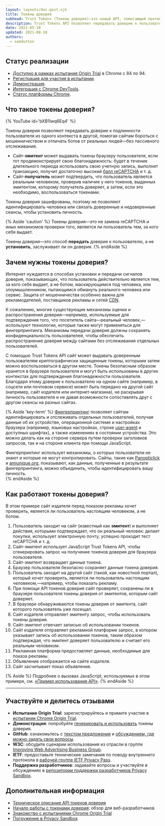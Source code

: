 ```yaml
---
layout: layouts/doc-post.njk
title: Токены доверия
subhead: Trust Tokens (Токены доверия)—это новый API, помогающий противодействовать мошенничеству и отличать ботов от реальных людей без использования пассивного отслеживания.
description: Trust Tokens API позволяет передавать доверие к пользователю из одного контекста в другой, не раскрывая его личность и не давая возможности идентифицировать контексты как принадлежащие одному пользователю. При помощи API источники могут генерировать криптографические токены для пользователей, которым доверяют. Токены сохраняются в браузере и впоследствии могут использоваться в других контекстах для оценки благонадежности пользователя.
date: 2021-05-18
updated: 2021-08-18
authors:
  - samdutton
---
```


## Статус реализации

- [Доступно в рамках испытания Origin Trial](https://web.dev/origin-trials/) в Chrome с 84 по 94.
- [Регистрация для участия в испытании](https://developer.chrome.com/origintrials/#/view_trial/2479231594867458049).
- [Демонстрация](https://trust-token-demo.glitch.me/).
- [Интеграция с Chrome DevTools](https://developers.google.com/web/updates/2021/01/devtools?utm_source=devtools#trust-token).
- [Статус платформы Chrome](https://www.chromestatus.com/feature/5078049450098688).

## Что такое токены доверия?

{% YouTube id='bXB1Iwq6Eq4' %}

Токены доверия позволяют передавать доверие к подлинности пользователя из одного контекста в другой, помогая сайтам бороться с мошенничеством и отличать ботов от реальных людей—без пассивного отслеживания.

- Сайт-**эмитент** может выдавать токены браузеру пользователя, если тот продемонстрирует свою благонадежность: будет в течение длительного периода использовать свою учетную запись, выполнит транзакцию, получит достаточно высокий [балл reCAPTCHA](https://developers.google.com/recaptcha) и т. д.
- Сайт-**получатель** может подтвердить, что пользователь является реальным человеком, проверив наличие у него токенов, выданных эмитентом, которому получатель доверяет, а затем, если это необходимо, воспользоваться токенами.

Токены доверия зашифрованы, поэтому не позволяют идентифицировать человека или связать доверенные и недоверенные сеансы, чтобы установить личность.

{% Aside 'caution' %} Токены доверия—это не замена reCAPTCHA и иных механизмов проверки того, является ли пользователь тем, за кого себя выдает.

Токены доверия—это способ **передать** доверие к пользователю, а не **установить**, заслуживает ли он доверия. {% endAside %}

## Зачем нужны токены доверия?

Интернет нуждается в способах установки и передачи сигналов доверия, показывающих, что пользователь действительно является тем, за кого себя выдает, а не ботом, маскирующимся под человека, или злоумышленником, пытающимся обмануть реального человека или сервис. Защита от мошенничества особенно важна для рекламодателей, поставщиков рекламы и сетей [CDN](https://www.cloudflare.com/en-gb/learning/cdn/what-is-a-cdn/).

К сожалению, многие существующие механизмы оценки и распространения доверия—например, используемые для подтверждения того, что посетитель сайта—реальный человек,—используют технологии, которые также могут применяться для фингерпринтинга. Механизмы передачи доверия должны сохранять конфиденциальность пользователей, чтобы обеспечить распространение доверия между сайтами без отслеживания отдельных пользователей.

С помощью Trust Tokens API сайт может выдавать доверенным пользователям криптографически защищенные токены, которыми затем можно воспользоваться в другом месте. Токены безопасным образом хранятся в браузере пользователя и могут быть использованы в других контекстах для подтверждения благонадежности пользователя. Благодаря этому доверие к пользователю на одном сайте (например, в соцсети или почтовом сервисе) может быть передано на другой сайт (например, сайт издателя или интернет-магазина), не раскрывая личность пользователя и не давая возможности сопоставлять друг с другом сеансы на разных сайтах.

{% Aside 'key-term' %} [Фингерпринтинг](https://w3c.github.io/fingerprinting-guidance/#passive) позволяет сайтам идентифицировать и отслеживать отдельных пользователей, получая данные об их устройстве, операционной системе и настройках браузера (например, языковых настройках, строке [user-agent](https://developer.mozilla.org/docs/Web/API/NavigatorID/userAgent) и доступных шрифтах), а также изменениях в состоянии устройства. Это можно делать как на стороне сервера путем проверки заголовков запросов, так и на стороне клиента при помощи JavaScript.

Фингерпринтинг использует механизмы, о которых пользователи не знают и которые не могут контролировать. Сайты, такие как [Panopticlick](https://panopticlick.eff.org/) и [amiunique.org](https://amiunique.org/), показывают, как данные, полученные в результате фингерпринтинга, можно объединить, чтобы идентифицировать вашу личность.<br> {% endAside %}

## Как работают токены доверия?

В этом примере сайт издателя перед показом рекламы хочет проверить, является ли пользователь настоящим человеком, а не ботом.

1. Пользователь заходит на сайт (известный как **эмитент**) и выполняет действия, которыми подтверждает, что он реальный человек: делает покупки, использует электронную почту, успешно проходит тест reCAPTCHA и т. д.
2. Сайт-эмитент использует JavaScript Trust Tokens API, чтобы сгенерировать запрос на получение токенов доверия для браузера пользователя.
3. Сайт-эмитент возвращает данные токена.
4. Браузер пользователя безопасно сохраняет данные токена доверия.
5. Пользователь заходит на другой сайт (такой, как новостной портал), который хочет проверить, является ли пользователь настоящим человеком,—например, чтобы показать рекламу.
6. При помощи API токенов доверия сайт проверяет, сохранены ли в браузере пользователя токены доверия от эмитентов, которым сайт доверяет.
7. В браузере обнаруживаются токены доверия от эмитента, сайт которого пользователь уже посещал.
8. Сайт издателя отправляет эмитенту запрос, чтобы использовать токены доверия.
9. Сайт-эмитент отвечает записью об использовании токенов.
10. Сайт издателя отправляет рекламной платформе запрос, в котором указывает запись об использовании токенов, таким образом подтверждая, что эмитент доверяет пользователю и считает его реальным человеком.
11. Рекламная платформа предоставляет данные, необходимые для показа рекламы.
12. Объявление отображается на сайте издателя.
13. Сайт засчитывает показ объявления.

{% Aside %} Подробнее о вызовах JavaScript, используемых в этом примере, см. [«Пример использования API»](https://web.dev/trust-tokens/#sample-api-usage). {% endAside %}

---

## Участвуйте и делитесь отзывами

- **Испытание Origin Trial**: зарегистрируйтесь и примите участие в [испытании Chrome Origin Trial](https://developer.chrome.com/origintrials/#/view_trial/2479231594867458049).
- **Демонстрация**: попробуйте [генерировать и использовать](https://trust-token-demo.glitch.me/) токены доверия.
- **GitHub**: ознакомьтесь с [текстом предложения](https://github.com/WICG/trust-token-api) и [обсуждением, где можно задать свои вопросы](https://github.com/WICG/trust-token-api/issues).
- **W3C**: обсудите сценарии использования из отрасли в группе [Improving Web Advertising Business Group](https://www.w3.org/community/web-adv/participants).
- **IETF**: предоставьте технические замечания по поводу внутреннего протокола в [рабочей группе IETF Privacy Pass](https://datatracker.ietf.org/wg/privacypass/about/).
- **Поддержка разработчиков**: задавайте вопросы и участвуйте в обсуждениях в [репозитории поддержки разработчиков Privacy Sandbox](https://github.com/GoogleChromeLabs/privacy-sandbox-dev-support).

## Дополнительная информация

- [Техническое описание API токенов доверия](https://github.com/dvorak42/trust-token-api)
- [Начало работы с токенами доверия](https://web.dev/trust-tokens/): обзор для веб-разработчиков
- [Знакомство с испытаниями Chrome Origin Trial](https://web.dev/origin-trials)
- [Погружение в Privacy Sandbox](https://web.dev/digging-into-the-privacy-sandbox)
